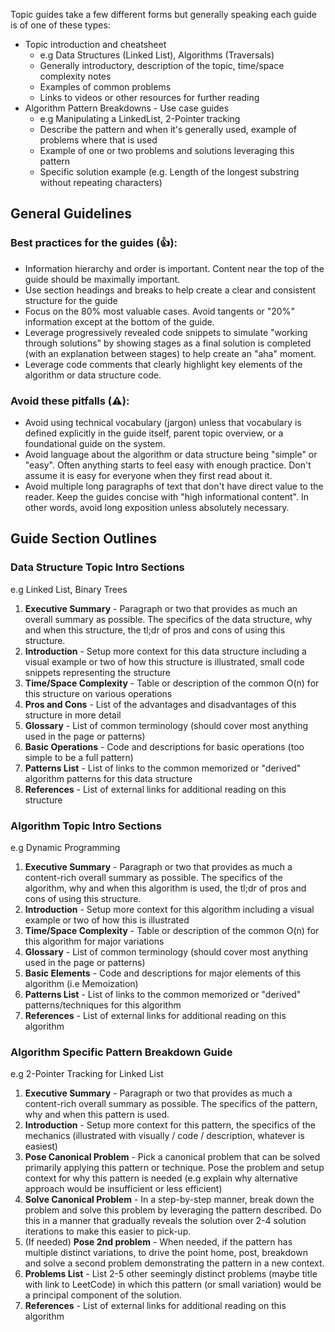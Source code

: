 Topic guides take a few different forms but generally speaking each guide is of one of these types:

 * Topic introduction and cheatsheet
   - e.g Data Structures (Linked List), Algorithms (Traversals)
   - Generally introductory, description of the topic, time/space complexity notes
   - Examples of common problems
   - Links to videos or other resources for further reading
 * Algorithm Pattern Breakdowns - Use case guides
   - e.g Manipulating a LinkedList, 2-Pointer tracking
   - Describe the pattern and when it's generally used, example of problems where that is used
   - Example of one or two problems and solutions leveraging this pattern
   - Specific solution example (e.g. Length of the longest substring without repeating characters)

## General Guidelines

### Best practices for the guides (👍):

 * Information hierarchy and order is important. Content near the top of the guide should be maximally important. 
 * Use section headings and breaks to help create a clear and consistent structure for the guide
 * Focus on the 80% most valuable cases. Avoid tangents or "20%" information except at the bottom of the guide. 
 * Leverage progressively revealed code snippets to simulate "working through solutions" by showing stages as a final solution is completed (with an explanation between stages) to help create an "aha" moment.
 * Leverage code comments that clearly highlight key elements of the algorithm or data structure code.

### Avoid these pitfalls (⚠️):

 * Avoid using technical vocabulary (jargon) unless that vocabulary is defined explicitly in the guide itself, parent topic overview, or a foundational guide on the system.
 * Avoid language about the algorithm or data structure being "simple" or "easy". Often anything starts to feel easy with enough practice. Don't assume it is easy for everyone when they first read about it. 
 * Avoid multiple long paragraphs of text that don't have direct value to the reader. Keep the guides concise with "high informational content". In other words, avoid long exposition unless absolutely necessary. 

## Guide Section Outlines

### Data Structure Topic Intro Sections

e.g Linked List, Binary Trees

1. **Executive Summary** - Paragraph or two that provides as much an overall summary as possible. The specifics of the data structure, why and when this structure, the tl;dr of pros and cons of using this structure.
2. **Introduction** - Setup more context for this data structure including a visual example or two of how this structure is illustrated, small code snippets representing the structure
3. **Time/Space Complexity** - Table or description of the common O(n) for this structure on various operations
4. **Pros and Cons** - List of the advantages and disadvantages of this structure in more detail
5. **Glossary** - List of common terminology (should cover most anything used in the page or patterns)
6. **Basic Operations** - Code and descriptions for basic operations (too simple to be a full pattern)
7. **Patterns List** - List of links to the common memorized or "derived" algorithm patterns for this data structure
8. **References** - List of external links for additional reading on this structure

### Algorithm Topic Intro Sections

e.g Dynamic Programming

1. **Executive Summary** - Paragraph or two that provides as much a content-rich overall summary as possible. The specifics of the algorithm, why and when this algorithm is used, the tl;dr of pros and cons of using this structure.
2. **Introduction** - Setup more context for this algorithm including a visual example or two of how this is illustrated
3. **Time/Space Complexity** - Table or description of the common O(n) for this algorithm for major variations
4. **Glossary** - List of common terminology (should cover most anything used in the page or patterns)
5. **Basic Elements** - Code and descriptions for major elements of this algorithm (i.e Memoization)
6. **Patterns List** - List of links to the common memorized or "derived" patterns/techniques for this algorithm
7. **References** - List of external links for additional reading on this algorithm

### Algorithm Specific Pattern Breakdown Guide

e.g 2-Pointer Tracking for Linked List

1. **Executive Summary** - Paragraph or two that provides as much a content-rich overall summary as possible. The specifics of the pattern, why and when this pattern is used.
2. **Introduction** - Setup more context for this pattern, the specifics of the mechanics (illustrated with visually / code / description, whatever is easiest)
3. **Pose Canonical Problem** - Pick a canonical problem that can be solved primarily applying this pattern or technique. Pose the problem and setup context for why this pattern is needed (e.g explain why alternative approach would be insufficient or less efficient)
4. **Solve Canonical Problem** - In a step-by-step manner, break down the problem and solve this problem by leveraging the pattern described. Do this in a manner that gradually reveals the solution over 2-4 solution iterations to make this easier to pick-up.
5. (If needed) **Pose 2nd problem** - When needed, if the pattern has multiple distinct variations, to drive the point home, post, breakdown and solve a second problem demonstrating the pattern in a new context. 
6. **Problems List** - List 2-5 other seemingly distinct problems (maybe title with link to LeetCode) in which this pattern (or small variation) would be a principal component of the solution.
7. **References** - List of external links for additional reading on this algorithm